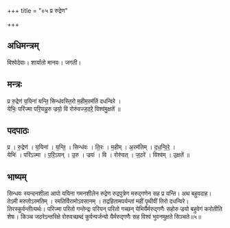 +++
title = "०५ प्र रुद्रेण"

+++
## अधिमन्त्रम्
विश्वेदेवाः। शार्यातो मानवः। जगती।

## मन्त्रः
प्र रु॒द्रेण॑ य॒यिना॑ यन्ति॒ सिन्ध॑वस्ति॒रो म॒हीम॒रम॑तिं दधन्विरे ।  
येभिः॒ परि॑ज्मा परि॒यन्नु॒रु ज्रयो॒ वि रोरु॑वज्ज॒ठरे॒ विश्व॑मु॒क्षते॑ ॥

## पदपाठः
प्र । रु॒द्रेण॑ । य॒यिना॑ । य॒न्ति॒ । सिन्ध॑वः । ति॒रः । म॒हीम् । अ॒रम॑तिम् । द॒ध॒न्वि॒रे॒ ।  
येभिः॑ । परि॑ऽज्मा । प॒रि॒ऽयन् । उ॒रु । ज्रयः॑ । वि । रोरु॑वत् । ज॒ठरे॑ । विश्व॑म् । उ॒क्षते॑ ॥

## भाष्यम्
सिन्धवः स्यन्दनशीला आपो ययिना गमनशीलेन रुद्रेण रुद्रपुत्रेण मरुद्गणेन सह प्र यन्ति। अथ बहुवदाह। तेऽमी मरुतोऽरमतिम् । रमतिर्विरामोऽवसानम् । तद्रहितामपर्यन्तां महीं पृथीवीं तिरो दधन्विरे। तिरस्कुर्वन्तीत्यर्थः। परिज्मा परितो गन्तेन्द्रः परियन् परितो गच्छन् येभिर्यैर्मरुद्गणैः सहोरु ज्रयो बहुवेगं करोतीति शेषः। किञ्च जठरेऽन्तरिक्षे रोरुवच्छब्दं कुर्वन्पर्जन्यो यैर्मरुद्गणैः सह विश्वं भुवनमुक्षते सिञ्चते॥५॥